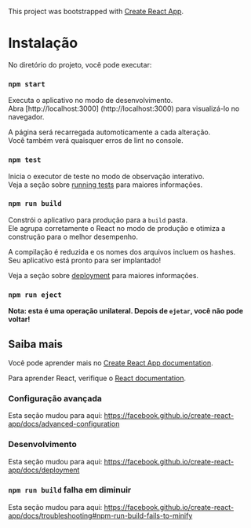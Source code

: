 This project was bootstrapped with [Create React App](https://github.com/facebook/create-react-app).

# Instalação

No diretório do projeto, você pode executar:

### `npm start`

Executa o aplicativo no modo de desenvolvimento.<br />
Abra [http://localhost:3000] (http://localhost:3000) para visualizá-lo no navegador.

A página será recarregada automoticamente a cada alteração.<br />
Você também verá quaisquer erros de lint no console.

### `npm test`

Inicia o executor de teste no modo de observação interativo.<br />
Veja a seção sobre [running tests](https://facebook.github.io/create-react-app/docs/running-tests) para maiores informações.

### `npm run build`

Constrói o aplicativo para produção para a `build` pasta.<br />
Ele agrupa corretamente o React no modo de produção e otimiza a construção para o melhor desempenho.

A compilação é reduzida e os nomes dos arquivos incluem os hashes.<br />
Seu aplicativo está pronto para ser implantado!

Veja a seção sobre [deployment](https://facebook.github.io/create-react-app/docs/deployment) para maiores informações.

### `npm run eject`

**Nota: esta é uma operação unilateral. Depois de `ejetar`, você não pode voltar!**

## Saiba mais

Você pode aprender mais no [Create React App documentation](https://facebook.github.io/create-react-app/docs/getting-started).

Para aprender React, verifique o [React documentation](https://reactjs.org/).


### Configuração avançada

Esta seção mudou para aqui: https://facebook.github.io/create-react-app/docs/advanced-configuration

### Desenvolvimento

Esta seção mudou para aqui: https://facebook.github.io/create-react-app/docs/deployment

### `npm run build` falha em diminuir

Esta seção mudou para aqui: https://facebook.github.io/create-react-app/docs/troubleshooting#npm-run-build-fails-to-minify


